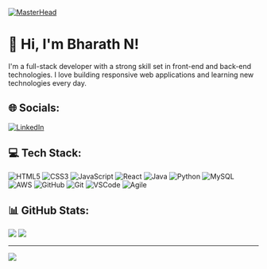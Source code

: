[![MasterHead](https://path_to_your_image/Create_an_updated_LinkedIn_banner_for_Bharath_N._T.png)](https://rishavchanda.io)

# 👋 Hi, I'm Bharath N!
I'm a full-stack developer with a strong skill set in front-end and back-end technologies. I love building responsive web applications and learning new technologies every day. 

## 🌐 Socials:
[![LinkedIn](https://img.shields.io/badge/LinkedIn-%230077B5.svg?logo=linkedin&logoColor=white)](https://www.linkedin.com/in/vigneshwaran-p-807880192/) 

## 💻 Tech Stack:
![HTML5](https://img.shields.io/badge/html5-%23E34F26.svg?style=for-the-badge&logo=html5&logoColor=white) 
![CSS3](https://img.shields.io/badge/css3-%231572B6.svg?style=for-the-badge&logo=css3&logoColor=white) 
![JavaScript](https://img.shields.io/badge/javascript-%23323330.svg?style=for-the-badge&logo=javascript&logoColor=%23F7DF1E) 
![React](https://img.shields.io/badge/react-%2320232a.svg?style=for-the-badge&logo=react&logoColor=%2361DAFB) 
![Java](https://img.shields.io/badge/java-%23ED8B00.svg?style=for-the-badge&logo=openjdk&logoColor=white) 
![Python](https://img.shields.io/badge/python-%2338B2AC.svg?style=for-the-badge&logo=python&logoColor=white) 
![MySQL](https://img.shields.io/badge/mysql-%234ea94b.svg?style=for-the-badge&logo=mysql&logoColor=white) 
![AWS](https://img.shields.io/badge/AWS-%23232F3E.svg?style=for-the-badge&logo=amazonaws&logoColor=white) 
![GitHub](https://img.shields.io/badge/GitHub-%23121011.svg?style=for-the-badge&logo=github&logoColor=white) 
![Git](https://img.shields.io/badge/git-%23F05032.svg?style=for-the-badge&logo=git&logoColor=white) 
![VSCode](https://img.shields.io/badge/VSCode-%23007ACC.svg?style=for-the-badge&logo=visual-studio-code&logoColor=white) 
![Agile](https://img.shields.io/badge/Agile-%2300BFFF.svg?style=for-the-badge&logo=scrum&logoColor=white)

## 📊 GitHub Stats:
![](https://github-readme-streak-stats.herokuapp.com/?user=waran2337&theme=solarized-light&hide_border=false)
![](https://github-readme-stats.vercel.app/api/top-langs/?username=waran2337&theme=solarized-light&hide_border=false&include_all_commits=false&count_private=false&layout=compact)

---
[![](https://visitcount.itsvg.in/api?id=waran2337&icon=0&color=9)](https://visitcount.itsvg.in)
